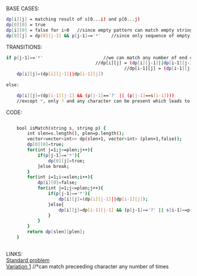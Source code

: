 BASE CASES:
```sh
dp[i][j] = matching result of s[0...i) and p[0...j)
dp[0][0] = true
dp[i][0] = false for i>0   //since empty pattern can match empty string only
dp[0][j] = dp[0][j-1] && p[j-1]=='*'    //since only sequence of empty pattern can match empty string

```
TRANSITIONS:
```sh
if p[j-1]=='*'                       //we can match any number of end characters of s so ,
                                  //dp[i][j] = (dp[i][j-1]||dp[i-1][j-1]||dp[i-2][j-1]||dp[i-3][j-1]||....||dp[0][j-1])
                                             //dp[i-1][j] = (dp[i-1][j-1]||dp[i-2][j-1]||....||dp[0][j-1])
    dp[i][j]=(dp[i][j-1]||dp[i-1][j])
    
else:

    dp[i][j]=(dp[i-1][j-1] && (p[j-1]=='?' || (p[j-1]==s[i-1])))  
    //except *, only ? and any character can be present which leads to these two cases being formed                 
```
CODE:
```sh

    bool isMatch(string s, string p) {
        int slen=s.length(), plen=p.length();
        vector<vector<int>> dp(slen+1, vector<int> (plen+1,false));
        dp[0][0]=true;
        for(int j=1;j<=plen;j++){
            if(p[j-1]=='*'){
                dp[0][j]=true;
            }else break;
        }
        for(int i=1;i<=slen;i++){
            dp[i][0]=false;
            for(int j=1;j<=plen;j++){
                if(p[j-1]=='*'){
                    dp[i][j]=(dp[i][j-1]||dp[i-1][j]);
                }else{
                    dp[i][j]=dp[i-1][j-1] && (p[j-1]=='?' || s[i-1]==p[j-1]);
                }
            }
        }
        return dp[slen][plen];
    }
    
```
LINKS:\
[Standard problem](https://leetcode.com/problems/wildcard-matching/)\
[Variation 1](https://leetcode.com/problems/regular-expression-matching/) //*can match preceeding character any number of times
